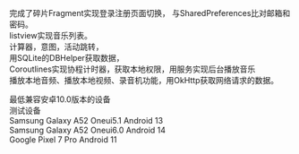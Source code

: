 完成了碎片Fragment实现登录注册页面切换， 与SharedPreferences比对邮箱和密码。<br>
listview实现音乐列表。<br>
计算器，意图，活动跳转，<br>
用SQLite的DBHelper获取数据，<br>
Coroutlines实现协程计时器，获取本地权限，用服务实现后台播放音乐<br>
播放本地音频、播放本地视频、录音机功能，用OkHttp获取网络请求的数据。<br>

最低兼容安卓10.0版本的设备<br>
测试设备<br>
Samsung Galaxy A52 Oneui5.1 Android 13<br>
Samsung Galaxy A52 Oneui6.0 Android 14<br>
Google  Pixel 7 Pro Android 11<br>


